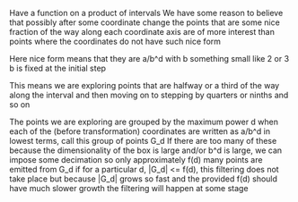 Have a function on a product of intervals
We have some reason to believe that possibly after some coordinate change
the points that are some nice fraction of the way along each coordinate axis
are of more interest than points where the coordinates do not have such nice form

Here nice form means that they are a/b^d with b something small like 2 or 3
b is fixed at the initial step

This means we are exploring points that are halfway or a third of the way along the interval
and then moving on to stepping by quarters or ninths and so on

The points we are exploring are grouped by the maximum power d when
each of the (before transformation) coordinates are
written as a/b^d in lowest terms, call this group of points G_d
If there are too many of these because the dimensionality of the box is large and/or
b^d is large, we can impose some decimation so only approximately f(d) many points are emitted
from G_d
if for a particular d, |G_d| <= f(d), this filtering does not take place
but because |G_d| grows so fast and the provided f(d) should have much slower growth
the filtering will happen at some stage